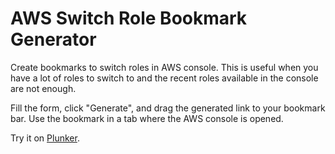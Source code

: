 AWS Switch Role Bookmark Generator
==================================

Create bookmarks to switch roles in AWS console. This is useful when you have a lot of roles to switch to and the recent roles available in the console are not enough.

Fill the form, click "Generate", and drag the generated link to your bookmark bar. Use the bookmark in a tab where the AWS console is opened.

Try it on [Plunker](http://run.plnkr.co/plunks/CbbEWJ0fYrbYtN6Koo3F/).
